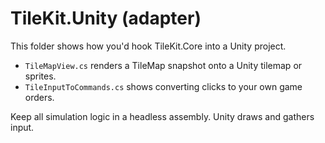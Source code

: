 # TileKit.Unity (adapter)

This folder shows how you'd hook TileKit.Core into a Unity project.

- `TileMapView.cs` renders a TileMap snapshot onto a Unity tilemap or sprites.
- `TileInputToCommands.cs` shows converting clicks to your own game orders.

Keep all simulation logic in a headless assembly. Unity draws and gathers input.